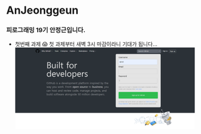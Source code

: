 # AnJeonggeun

### 피로그래밍 19기 안정근입니다.

- 첫번째 과제
  😱 첫 과제부터 새벽 3시 마감이라니 기대가 됩니다...
  ![첫번째 과제](assignment1.png)
